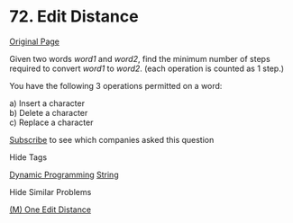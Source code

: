 # 72. Edit Distance

[Original Page](https://leetcode.com/problems/edit-distance/)

Given two words _word1_ and _word2_, find the minimum number of steps required to convert _word1_ to _word2_. (each operation is counted as 1 step.)

You have the following 3 operations permitted on a word:

a) Insert a character  
b) Delete a character  
c) Replace a character  

<div>

[Subscribe](/subscribe/) to see which companies asked this question

</div>

<div>

<div id="tags" class="btn btn-xs btn-warning">Hide Tags</div>

<span class="hidebutton" style="display: inline;">[Dynamic Programming](/tag/dynamic-programming/) [String](/tag/string/)</span></div>

<div>

<div id="similar" class="btn btn-xs btn-warning">Hide Similar Problems</div>

<span class="hidebutton" style="display: inline;">[(M) One Edit Distance](/problems/one-edit-distance/)</span></div>